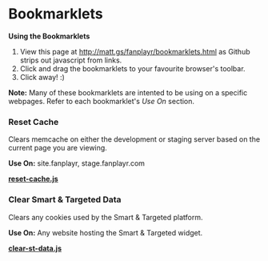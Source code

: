 # Bookmarklets

**Using the Bookmarklets**

1. View this page at <http://matt.gs/fanplayr/bookmarklets.html> as Github strips out javascript from links.
2. Click and drag the bookmarklets to your favourite browser's toolbar.
3. Click away! :)

**Note:** Many of these bookmarklets are intented to be using on a specific webpages. Refer to each bookmarklet's *Use On* section.

### Reset Cache

Clears memcache on either the development or staging server based on the current page you are viewing.

**Use On:** site.fanplayr, stage.fanplayr.com

**<a href="javascript:(function(d, s){var a=d.createElement(s);a.async=true;a.src='https://raw.github.com/mattbenton/fanplayr/master/bookmarklets/reset-cache.js';d.body.appendChild(a)})(document, 'script')">reset-cache.js</a>**

### Clear Smart & Targeted Data

Clears any cookies used by the Smart & Targeted platform.

**Use On:** Any website hosting the Smart & Targeted widget.

**<a href="javascript:(function(d, s){var a=d.createElement(s);a.async=true;a.src='https://raw.github.com/mattbenton/fanplayr/master/bookmarklets/clear-st-data.js';d.body.appendChild(a)})(document, 'script')">clear-st-data.js</a>**